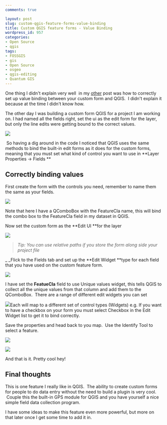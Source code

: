 ```yaml
---
comments: true

layout: post
slug: custom-qgis-feature-forms-value-binding
title: Custom QGIS feature forms - Value Binding
wordpress_id: 957
categories:
- Open Source
- qgis
tags:
- FOSSGIS
- gis
- Open Source
- osgeo
- qgis-editing
- Quantum GIS
---
```


One thing I didn't explain very well  in my [other](/2011/09/05/qgis-tips-custom-feature-forms-with-python-logic/) post was how to correctly set up value binding between your custom form and QGIS.  I didn't explain it because at the time I didn't know how.

The other day I was building a custom form QGIS for a project I am working on. I had named all the fields right, set the ui as the edit form for the layer, but only the line edits were getting bound to the correct values.


[![](http://woostuff.files.wordpress.com/2012/03/y-u-no.jpg)](http://woostuff.files.wordpress.com/2012/03/y-u-no.jpg)


 So having a dig around in the code I noticed that QGIS uses the same methods to bind the built-in edit forms as it does for the custom forms, meaning that you must set what kind of control you want to use in **Layer Properties -> Fields **


## Correctly binding values


First create the form with the controls you need, remember to name them the same as your fields.

[![](http://woostuff.files.wordpress.com/2012/03/customform.png)](http://woostuff.files.wordpress.com/2012/03/customform.png)

Note that here I have a QComboBox with the FeatureCla name, this will bind the combo box to the FeatureCla field in my dataset in QGIS.

Now set the custom form as the **Edit UI **for the layer

[![](http://woostuff.files.wordpress.com/2012/03/properties.png)](http://woostuff.files.wordpress.com/2012/03/properties.png)


> _Tip: You can use relative paths if you store the form along side your project file_


_ _Flick to the Fields tab and set up the **Edit Widget **type for each field that you have used on the custom feature form.

[![](http://woostuff.files.wordpress.com/2012/03/fields.png)](http://woostuff.files.wordpress.com/2012/03/fields.png)

I have set the **FeatueCla** field to use Unique values widget, this tells QGIS to collect all the unique values from that column and add them to the QComboBox.  There are a range of different edit widgets you can set

[![](http://woostuff.files.wordpress.com/2012/03/options.png)](http://woostuff.files.wordpress.com/2012/03/options.png)Each will map to a different set of control types (Widgets) e.g. If you want to have a checkbox on your form you must select Checkbox in the Edit Widget list to get it to bind correctly.

Save the properties and head back to you map.  Use the Identify Tool to select a feature.

[![](http://woostuff.files.wordpress.com/2012/03/form.png)](http://woostuff.files.wordpress.com/2012/03/form.png)

[![](http://woostuff.files.wordpress.com/2012/03/values.png)](http://woostuff.files.wordpress.com/2012/03/values.png)

And that is it. Pretty cool hey!


## Final thoughts


This is one feature I really like in QGIS.  The ability to create custom forms for people to do data entry without the need to build a plugin is very cool.  Couple this the built-in GPS module for QGIS and you have yourself a nice simple field data collection program.

I have some ideas to make this feature even more powerful, but more on that later once I get some time to add it in.
